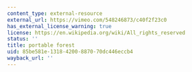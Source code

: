 ```yaml
---
content_type: external-resource
external_url: https://vimeo.com/548246873/c40f2f23c0
has_external_license_warning: true
license: https://en.wikipedia.org/wiki/All_rights_reserved
status: ''
title: portable forest
uid: 85be581e-1318-4200-8870-70dc446eccb4
wayback_url: ''
---
```

